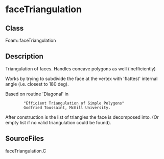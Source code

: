 # faceTriangulation 
## Class
Foam::faceTriangulation

## Description
Triangulation of faces. Handles concave polygons as well
(inefficiently)

Works by trying to subdivide the face at the vertex with 'flattest'
internal angle (i.e. closest to 180 deg).

Based on routine 'Diagonal' in
```
        "Efficient Triangulation of Simple Polygons"
        Godfried Toussaint, McGill University.
```

After construction is the list of triangles the face is decomposed into.
(Or empty list if no valid triangulation could be found).


## SourceFiles
faceTriangulation.C

